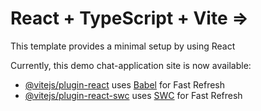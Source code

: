 # React + TypeScript + Vite => 

This template provides a minimal setup by using React

Currently, this demo chat-application site is now available:

- [@vitejs/plugin-react](https://cheery-otter-67838b.netlify.app/) uses [Babel](https://babeljs.io/) for Fast Refresh
- [@vitejs/plugin-react-swc](https://github.com/vitejs/vite-plugin-react-swc) uses [SWC](https://swc.rs/) for Fast Refresh

